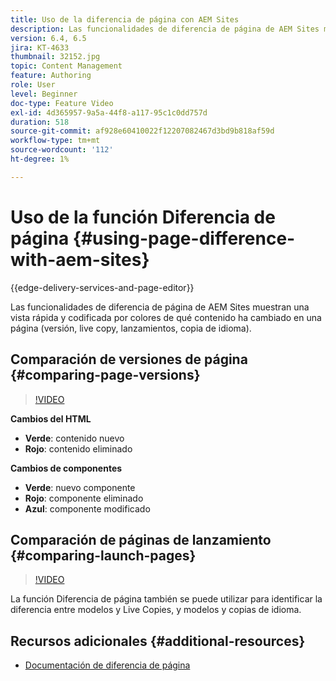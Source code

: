 ```yaml
---
title: Uso de la diferencia de página con AEM Sites
description: Las funcionalidades de diferencia de página de AEM Sites muestran una vista rápida y codificada por colores de qué contenido ha cambiado en una página (versión, live copy, lanzamientos, copia de idioma).
version: 6.4, 6.5
jira: KT-4633
thumbnail: 32152.jpg
topic: Content Management
feature: Authoring
role: User
level: Beginner
doc-type: Feature Video
exl-id: 4d365957-9a5a-44f8-a117-95c1c0dd757d
duration: 518
source-git-commit: af928e60410022f12207082467d3bd9b818af59d
workflow-type: tm+mt
source-wordcount: '112'
ht-degree: 1%

---
```


# Uso de la función Diferencia de página {#using-page-difference-with-aem-sites}

{{edge-delivery-services-and-page-editor}}

Las funcionalidades de diferencia de página de AEM Sites muestran una vista rápida y codificada por colores de qué contenido ha cambiado en una página (versión, live copy, lanzamientos, copia de idioma).

## Comparación de versiones de página {#comparing-page-versions}

>[!VIDEO](https://video.tv.adobe.com/v/32152?quality=12&learn=on)

**Cambios del HTML**

* **Verde**: contenido nuevo
* **Rojo**: contenido eliminado

**Cambios de componentes**

* **Verde**: nuevo componente
* **Rojo**: componente eliminado
* **Azul**: componente modificado

## Comparación de páginas de lanzamiento {#comparing-launch-pages}

>[!VIDEO](https://video.tv.adobe.com/v/17746?quality=12&learn=on)

La función Diferencia de página también se puede utilizar para identificar la diferencia entre modelos y Live Copies, y modelos y copias de idioma.

## Recursos adicionales {#additional-resources}

* [Documentación de diferencia de página](https://experienceleague.adobe.com/docs/experience-manager-65/authoring/siteandpage/page-diff.html)
